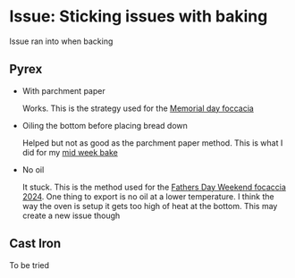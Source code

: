 # Issue: Sticking issues with baking

Issue ran into when backing

## Pyrex

- With parchment paper

  Works. This is the strategy used for the [Memorial day foccacia](../561)

- Oiling the bottom before placing bread down

  Helped but not as good as the parchment paper method. This is what I did for my [mid week bake](../588)

- No oil

  It stuck. This is the method used for the [Fathers Day Weekend focaccia 2024](../591). One thing to export is no oil at a lower temperature. I think the way the oven is setup it gets too high of heat at the bottom. This may create a new issue though

## Cast Iron

To be tried